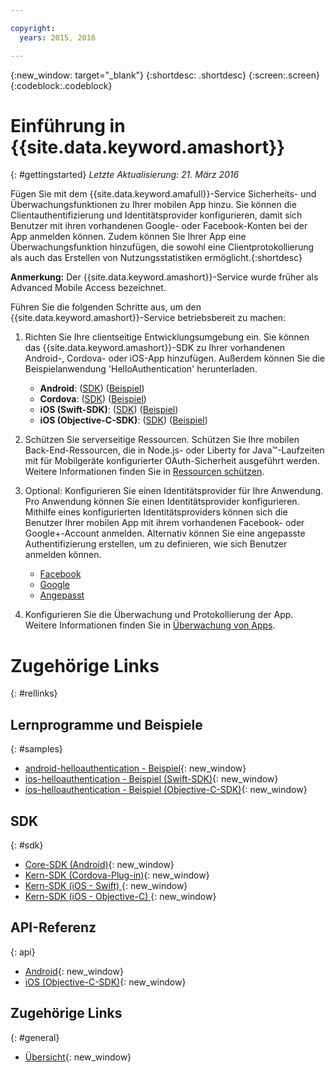 ```yaml
---

copyright:
  years: 2015, 2016

---
```


{:new_window: target="_blank"}
{:shortdesc: .shortdesc}
{:screen:.screen}
{:codeblock:.codeblock}

# Einführung in {{site.data.keyword.amashort}}
{: #gettingstarted}
*Letzte Aktualisierung: 21. März 2016*

Fügen Sie mit dem {{site.data.keyword.amafull}}-Service Sicherheits- und Überwachungsfunktionen zu Ihrer mobilen App hinzu. Sie können die Clientauthentifizierung und Identitätsprovider konfigurieren, damit sich Benutzer mit ihren vorhandenen Google- oder Facebook-Konten bei der App anmelden können. Zudem können Sie Ihrer App eine Überwachungsfunktion hinzufügen, die sowohl eine Clientprotokollierung als auch das Erstellen von Nutzungsstatistiken ermöglicht.{:shortdesc}

**Anmerkung:** Der {{site.data.keyword.amashort}}-Service wurde früher als Advanced Mobile Access bezeichnet.


Führen Sie die folgenden Schritte aus, um den {{site.data.keyword.amashort}}-Service betriebsbereit zu machen:

1. Richten Sie Ihre clientseitige Entwicklungsumgebung ein. Sie können das {{site.data.keyword.amashort}}-SDK zu Ihrer vorhandenen Android-, Cordova- oder iOS-App hinzufügen. Außerdem können Sie die Beispielanwendung 'HelloAuthentication' herunterladen. 
   * **Android**: ([SDK](getting-started-android.html)) ([Beispiel](https://github.com/ibm-bluemix-mobile-services/bms-samples-android-helloauthentication))
   * **Cordova**: ([SDK](getting-started-cordova.html)) ([Beispiel](https://github.com/ibm-bluemix-mobile-services/bms-samples-cordova-helloauthentication))
   * **iOS (Swift-SDK)**: ([SDK](getting-started-ios-swift-sdk.html)) ([Beispiel](https://github.com/ibm-bluemix-mobile-services/bms-samples-swift-helloauthentication))
   * **iOS (Objective-C-SDK)**: ([SDK](getting-started-ios.html)) ([Beispiel](https://github.com/ibm-bluemix-mobile-services/bms-samples-ios-helloauthentication))

1. Schützen Sie serverseitige Ressourcen. Schützen Sie Ihre mobilen Back-End-Ressourcen, die in Node.js- oder Liberty for Java&trade;-Laufzeiten mit für Mobilgeräte konfigurierter OAuth-Sicherheit ausgeführt werden. Weitere Informationen finden Sie in [Ressourcen schützen](protecting-resources.html).

1. Optional: Konfigurieren Sie einen Identitätsprovider für Ihre Anwendung. Pro Anwendung können Sie einen Identitätsprovider konfigurieren. Mithilfe eines konfigurierten Identitätsproviders können sich die Benutzer Ihrer mobilen App mit ihrem vorhandenen Facebook- oder Google+-Account anmelden. Alternativ können Sie eine angepasste Authentifizierung erstellen, um zu definieren, wie sich Benutzer anmelden können.
   * [Facebook](facebook-auth-overview.html)
   * [Google](google-auth-overview.html)
   * [Angepasst](custom-auth.html)

1. Konfigurieren Sie die Überwachung und Protokollierung der App. Weitere Informationen finden Sie in [Überwachung von Apps](app-monitoring.html).

# Zugehörige Links
{: #rellinks}

## Lernprogramme und Beispiele
{: #samples}
* [android-helloauthentication - Beispiel](https://github.com/ibm-bluemix-mobile-services/bms-samples-android-helloauthentication){: new_window}
* [ios-helloauthentication - Beispiel (Swift-SDK)](https://github.com/ibm-bluemix-mobile-services/bms-samples-swift-helloauthentication){: new_window}
* [ios-helloauthentication - Beispiel (Objective-C-SDK)](https://github.com/ibm-bluemix-mobile-services/bms-samples-ios-helloauthentication){: new_window}

## SDK
{: #sdk}
* [Core-SDK (Android)](https://github.com/ibm-bluemix-mobile-services/bms-clientsdk-android-core){: new_window}
* [Kern-SDK (Cordova-Plug-in)](https://github.com/ibm-bluemix-mobile-services/bms-clientsdk-cordova-plugin-core){: new_window}
* [Kern-SDK (iOS - Swift) ](https://github.com/ibm-bluemix-mobile-services/bms-clientsdk-swift-core){: new_window}
* [Kern-SDK (iOS - Objective-C) ](https://hub.jazz.net/git/bluemixmobilesdk/imf-ios-sdk/archive?revstr=master){: new_window}

## API-Referenz
{: api}
* [Android](https://console.{DomainName}/docs/api/content/api/mobilefirst/android/core-api-doc/overview-summary.html){: new_window}
* [iOS (Objective-C-SDK)](https://console.{DomainName}/docs/api/content/api/mobilefirst/ios/IMFCore_api-doc/html/index.html){: new_window}


## Zugehörige Links
{: #general}
* [Übersicht](overview.html){: new_window}
